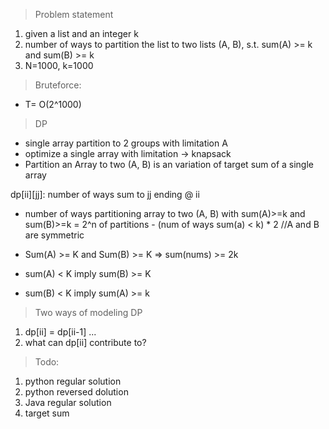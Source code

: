 > Problem statement
1. given a list and an integer k
2. number of ways to partition the list to two lists (A, B), s.t. sum(A) >= k and sum(B) >= k
3. N=1000, k=1000

> Bruteforce:
* T= O(2^1000)


> DP
* single array partition to 2 groups with limitation A
* optimize a single array with limitation -> knapsack
* Partition an Array to two (A, B) is an variation of target sum of a single array

dp[ii][jj]: number of ways sum to jj ending @ ii

* number of ways partitioning array to two (A, B) with sum(A)>=k and sum(B)>=k
  = 2^n of partitions - (num of ways sum(a) < k) * 2 //A and B are symmetric

* Sum(A) >= K and Sum(B) >= K => sum(nums) >= 2k
* sum(A) < K imply sum(B) >= K
* sum(B) < K imply sum(A) >= k 

> Two ways of modeling DP
1. dp[ii] = dp[ii-1] ...
2. what can dp[ii] contribute to?

> Todo:
1. python regular solution
2. python reversed dolution
3. Java regular solution
4. target sum